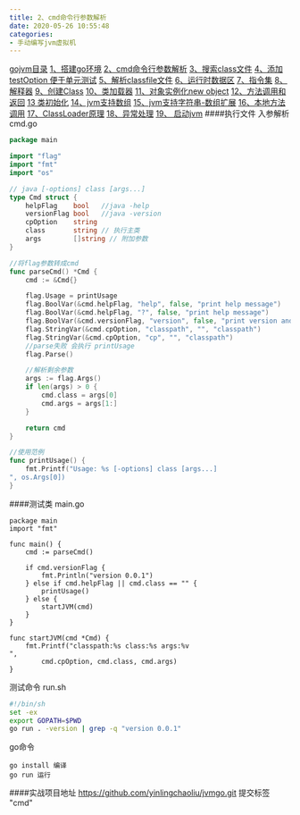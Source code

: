 ```yaml
---
title: 2、cmd命令行参数解析
date: 2020-05-26 10:55:48
categories:
- 手动编写jvm虚拟机
---
```

[gojvm目录](https://www.jianshu.com/p/cb8fe1f365be)
[1、搭建go环境](https://www.jianshu.com/p/9156bc2bbeba)
[2、cmd命令行参数解析](https://www.jianshu.com/p/bea27c053053)
[3、搜索class文件](https://www.jianshu.com/p/e76c793b5981)
[4、添加testOption 便于单元测试](https://www.jianshu.com/p/aec9576f08f8)
[5、解析classfile文件](https://www.jianshu.com/p/97756f2820a8)
[6、运行时数据区](https://www.jianshu.com/p/682b548e24a3)
[7、指令集](https://www.jianshu.com/p/9775be0d790e)
[8、解释器](https://www.jianshu.com/p/e924ac1da848)
[9、创建Class](https://www.jianshu.com/p/072fd852418c)
[10、类加载器](https://www.jianshu.com/p/ba231854662d)
[11、对象实例化new object](https://www.jianshu.com/p/f870bb0959c8)
[12、方法调用和返回](https://www.jianshu.com/p/614cdc94ecd0)
[13 类初始化](https://www.jianshu.com/p/f200ba4aa420)
[14、jvm支持数组](https://www.jianshu.com/p/11ac0e3a92b3)
[15、jvm支持字符串-数组扩展](https://www.jianshu.com/p/d27ab1534f52)
[16、本地方法调用](https://www.jianshu.com/p/8dd487605bf4)
[17、ClassLoader原理](https://www.jianshu.com/p/defba0b8941d)
[18、异常处理](https://www.jianshu.com/p/4b915f356a61)
[19、 启动jvm](https://www.jianshu.com/p/21a65fbba2e7)
####执行文件 入参解析
cmd.go
```cmd.go
package main

import "flag"
import "fmt"
import "os"

// java [-options] class [args...]
type Cmd struct {
	helpFlag    bool   //java -help
	versionFlag bool   //java -version
	cpOption    string
	class       string // 执行主类
	args        []string // 附加参数
}

//将flag参数转成cmd
func parseCmd() *Cmd {
	cmd := &Cmd{}

	flag.Usage = printUsage
	flag.BoolVar(&cmd.helpFlag, "help", false, "print help message")
	flag.BoolVar(&cmd.helpFlag, "?", false, "print help message")
	flag.BoolVar(&cmd.versionFlag, "version", false, "print version and exit")
	flag.StringVar(&cmd.cpOption, "classpath", "", "classpath")
	flag.StringVar(&cmd.cpOption, "cp", "", "classpath")
	//parse失败 会执行 printUsage
	flag.Parse()

	//解析剩余参数
	args := flag.Args()
	if len(args) > 0 {
		cmd.class = args[0]
		cmd.args = args[1:]
	}

	return cmd
}

//使用范例
func printUsage() {
	fmt.Printf("Usage: %s [-options] class [args...]
", os.Args[0])
}
```

####测试类
main.go
```
package main
import "fmt"

func main() {
	cmd := parseCmd()

	if cmd.versionFlag {
		fmt.Println("version 0.0.1")
	} else if cmd.helpFlag || cmd.class == "" {
		printUsage()
	} else {
		startJVM(cmd)
	}
}

func startJVM(cmd *Cmd) {
	fmt.Printf("classpath:%s class:%s args:%v
",
		cmd.cpOption, cmd.class, cmd.args)
}
```

测试命令 run.sh
```sh
#!/bin/sh
set -ex
export GOPATH=$PWD
go run . -version | grep -q "version 0.0.1"
```

go命令
```
go install 编译
go run 运行
```

####实战项目地址
https://github.com/yinlingchaoliu/jvmgo.git
提交标签 "cmd"
